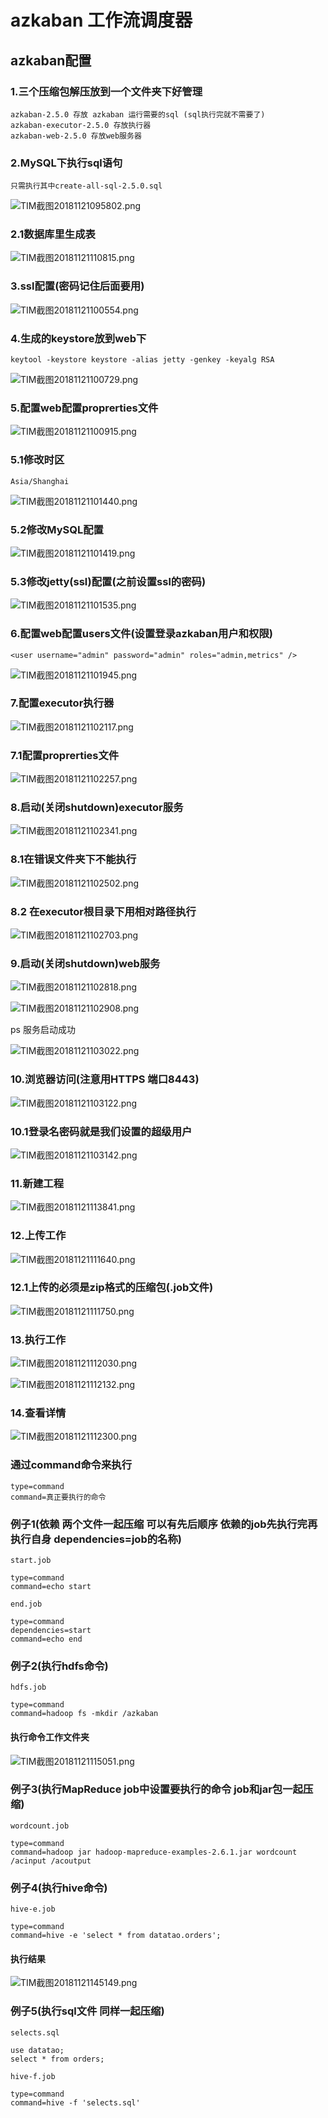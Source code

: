 # azkaban 工作流调度器

## azkaban配置

### 1.三个压缩包解压放到一个文件夹下好管理

	azkaban-2.5.0 存放 azkaban 运行需要的sql (sql执行完就不需要了)
	azkaban-executor-2.5.0 存放执行器
	azkaban-web-2.5.0 存放web服务器

### 2.MySQL下执行sql语句

	只需执行其中create-all-sql-2.5.0.sql

![TIM截图20181121095802.png](https://upload-images.jianshu.io/upload_images/14465950-147874b28ef63e80.png?imageMogr2/auto-orient/strip%7CimageView2/2/w/1240)

### 2.1数据库里生成表

![TIM截图20181121110815.png](https://upload-images.jianshu.io/upload_images/14465950-e858e16797a25f42.png?imageMogr2/auto-orient/strip%7CimageView2/2/w/1240)

### 3.ssl配置(密码记住后面要用)

![TIM截图20181121100554.png](https://upload-images.jianshu.io/upload_images/14465950-0f326339302f4333.png?imageMogr2/auto-orient/strip%7CimageView2/2/w/1240)

### 4.生成的keystore放到web下

	keytool -keystore keystore -alias jetty -genkey -keyalg RSA

![TIM截图20181121100729.png](https://upload-images.jianshu.io/upload_images/14465950-7da6fec589fd01b5.png?imageMogr2/auto-orient/strip%7CimageView2/2/w/1240)

### 5.配置web配置proprerties文件

![TIM截图20181121100915.png](https://upload-images.jianshu.io/upload_images/14465950-7561fa2d57dbb63d.png?imageMogr2/auto-orient/strip%7CimageView2/2/w/1240)

### 5.1修改时区

	Asia/Shanghai

![TIM截图20181121101440.png](https://upload-images.jianshu.io/upload_images/14465950-0f7455ab06289c6c.png?imageMogr2/auto-orient/strip%7CimageView2/2/w/1240)

### 5.2修改MySQL配置

![TIM截图20181121101419.png](https://upload-images.jianshu.io/upload_images/14465950-c2f197b403e46fab.png?imageMogr2/auto-orient/strip%7CimageView2/2/w/1240)

### 5.3修改jetty(ssl)配置(之前设置ssl的密码)

![TIM截图20181121101535.png](https://upload-images.jianshu.io/upload_images/14465950-bf1c4e256d2da974.png?imageMogr2/auto-orient/strip%7CimageView2/2/w/1240)

### 6.配置web配置users文件(设置登录azkaban用户和权限)

	<user username="admin" password="admin" roles="admin,metrics" />

![TIM截图20181121101945.png](https://upload-images.jianshu.io/upload_images/14465950-88ed1667da9ac818.png?imageMogr2/auto-orient/strip%7CimageView2/2/w/1240)

### 7.配置executor执行器

![TIM截图20181121102117.png](https://upload-images.jianshu.io/upload_images/14465950-dd22192e0964e068.png?imageMogr2/auto-orient/strip%7CimageView2/2/w/1240)

### 7.1配置proprerties文件

![TIM截图20181121102257.png](https://upload-images.jianshu.io/upload_images/14465950-0925540140587b18.png?imageMogr2/auto-orient/strip%7CimageView2/2/w/1240)

### 8.启动(关闭shutdown)executor服务

![TIM截图20181121102341.png](https://upload-images.jianshu.io/upload_images/14465950-0b4756e0745d7847.png?imageMogr2/auto-orient/strip%7CimageView2/2/w/1240)

### 8.1在错误文件夹下不能执行

![TIM截图20181121102502.png](https://upload-images.jianshu.io/upload_images/14465950-0a895d8cff31b512.png?imageMogr2/auto-orient/strip%7CimageView2/2/w/1240)

### 8.2 在executor根目录下用相对路径执行

![TIM截图20181121102703.png](https://upload-images.jianshu.io/upload_images/14465950-b387f8e6b520dd93.png?imageMogr2/auto-orient/strip%7CimageView2/2/w/1240)

### 9.启动(关闭shutdown)web服务

![TIM截图20181121102818.png](https://upload-images.jianshu.io/upload_images/14465950-2ba059b80e970a6e.png?imageMogr2/auto-orient/strip%7CimageView2/2/w/1240)

![TIM截图20181121102908.png](https://upload-images.jianshu.io/upload_images/14465950-291550f248e0d082.png?imageMogr2/auto-orient/strip%7CimageView2/2/w/1240)

ps 服务启动成功

![TIM截图20181121103022.png](https://upload-images.jianshu.io/upload_images/14465950-72ae8eccdc67921a.png?imageMogr2/auto-orient/strip%7CimageView2/2/w/1240)

### 10.浏览器访问(注意用HTTPS 端口8443)

![TIM截图20181121103122.png](https://upload-images.jianshu.io/upload_images/14465950-329eafe8a328f864.png?imageMogr2/auto-orient/strip%7CimageView2/2/w/1240)

### 10.1登录名密码就是我们设置的超级用户

![TIM截图20181121103142.png](https://upload-images.jianshu.io/upload_images/14465950-e5dd78a90ff04c67.png?imageMogr2/auto-orient/strip%7CimageView2/2/w/1240)

### 11.新建工程

![TIM截图20181121113841.png](https://upload-images.jianshu.io/upload_images/14465950-9afc6ecaa23bc97f.png?imageMogr2/auto-orient/strip%7CimageView2/2/w/1240)

### 12.上传工作

![TIM截图20181121111640.png](https://upload-images.jianshu.io/upload_images/14465950-70bb046701079f25.png?imageMogr2/auto-orient/strip%7CimageView2/2/w/1240)

### 12.1上传的必须是zip格式的压缩包(.job文件)

![TIM截图20181121111750.png](https://upload-images.jianshu.io/upload_images/14465950-48989b713ee8c5ad.png?imageMogr2/auto-orient/strip%7CimageView2/2/w/1240)

### 13.执行工作

![TIM截图20181121112030.png](https://upload-images.jianshu.io/upload_images/14465950-b53a9a3dfd7953b0.png?imageMogr2/auto-orient/strip%7CimageView2/2/w/1240)

![TIM截图20181121112132.png](https://upload-images.jianshu.io/upload_images/14465950-63b9969384573ea3.png?imageMogr2/auto-orient/strip%7CimageView2/2/w/1240)

### 14.查看详情

![TIM截图20181121112300.png](https://upload-images.jianshu.io/upload_images/14465950-04e85bc105f27c4b.png?imageMogr2/auto-orient/strip%7CimageView2/2/w/1240)

### 通过command命令来执行
	
	type=command
	command=真正要执行的命令

### 例子1(依赖 两个文件一起压缩 可以有先后顺序 依赖的job先执行完再执行自身 dependencies=job的名称)

	start.job
		
	type=command
	command=echo start
		
	end.job
		
	type=command
	dependencies=start
	command=echo end
		
### 例子2(执行hdfs命令)

	hdfs.job

	type=command
	command=hadoop fs -mkdir /azkaban
		
#### 执行命令工作文件夹 	
	
![TIM截图20181121115051.png](https://upload-images.jianshu.io/upload_images/14465950-3c819c61c32f696a.png?imageMogr2/auto-orient/strip%7CimageView2/2/w/1240)
	
### 例子3(执行MapReduce job中设置要执行的命令 job和jar包一起压缩)
		
	wordcount.job
		
	type=command
	command=hadoop jar hadoop-mapreduce-examples-2.6.1.jar wordcount /acinput /acoutput
	
### 例子4(执行hive命令)

	hive-e.job
	
	type=command
	command=hive -e 'select * from datatao.orders';

#### 执行结果
	
![TIM截图20181121145149.png](https://upload-images.jianshu.io/upload_images/14465950-b6cd04ee481579f1.png?imageMogr2/auto-orient/strip%7CimageView2/2/w/1240)		
		
### 例子5(执行sql文件 同样一起压缩)

	selects.sql
	
	use datatao;
	select * from orders;
	
	hive-f.job
	
	type=command
	command=hive -f 'selects.sql'
	
	
		